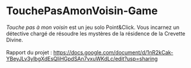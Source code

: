 # TouchePasAmonVoisin-Game

*Touche pas à mon voisin* est un jeu solo Point&Click. Vous incarnez un détective chargé de résoudre les mystères de la résidence de la Crevette Divine.
<br>
<br>
Rapport du projet : https://docs.google.com/document/d/1nR2kCak-YBeyJLv3ylbgXdEsQIiHGpdSAn7vxuWKdLc/edit?usp=sharing
